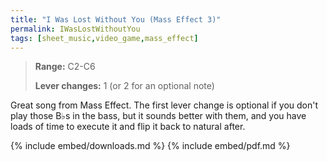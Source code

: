```yaml
---
title: "I Was Lost Without You (Mass Effect 3)"
permalink: IWasLostWithoutYou
tags: [sheet_music,video_game,mass_effect]
---
```


>**Range:** C2-C6
>
>**Lever changes:** 1 (or 2 for an optional note)

Great song from Mass Effect. The first lever change is optional if you don't play those B♭s in the bass, but it sounds better with them, and you have loads of time to execute it and flip it back to natural after.

{% include embed/downloads.md %}
{% include embed/pdf.md %}